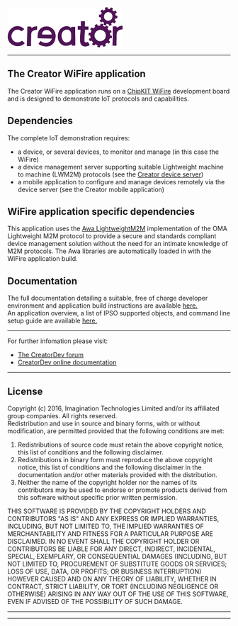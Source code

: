 
![](img.png)

---

## The Creator WiFire application  

The Creator WiFire application runs on a [ChipKIT WiFire](http://www.microchip.com/Developmenttools/ProductDetails.aspx?PartNO=TDGL021-2#utm_source=MicroSolutions&utm_medium=Link&utm_term=FY17Q1&utm_content=ThirdParty&utm_campaign=Article) development board and is designed to demonstrate IoT protocols and capabilities.

## Dependencies  
The complete IoT demonstration requires:
* a device, or several devices, to monitor and manage (in this case the WiFire)  
* a device management server supporting suitable Lightweight machine to machine (LWM2M) protocols (see the [Creator device server](https://github.com/CreatorDev/DeviceServer))  
* a mobile application to configure and manage devices remotely via the device server (see the Creator mobile application)  

## WiFire application specific dependencies
This application uses the [Awa LightweightM2M](https://github.com/FlowM2M/AwaLWM2M) implementation of the OMA Lightweight M2M protocol to provide a secure and standards compliant device management solution without the need for an intimate knowledge of M2M protocols. The Awa libraries are automatically loaded in with the WiFire application build.

## Documentation  
The full documentation detailing a suitable, free of charge developer environment and application build instructions are available [here.](doc/wiFireDeveloperEnvironment.md)  
An application overview, a list of IPSO supported objects, and command line setup guide are available [here.](doc/wiFireApp.md)  

---

For further infomation please visit:  
* [The CreatorDev forum](Forum.creatordev.io)  
* [CreatorDev online documentation](Docs.creatordev.io/wifire)  

---


## License  
 Copyright (c) 2016, Imagination Technologies Limited and/or its affiliated group companies.
 All rights reserved.  
 Redistribution and use in source and binary forms, with or without modification, are permitted provided that the
 following conditions are met:  
 
1. Redistributions of source code must retain the above copyright notice, this list of conditions and the
following disclaimer.  
2. Redistributions in binary form must reproduce the above copyright notice, this list of conditions and the
following disclaimer in the documentation and/or other materials provided with the distribution.  
3. Neither the name of the copyright holder nor the names of its contributors may be used to endorse or promote
products derived from this software without specific prior written permission.  

 THIS SOFTWARE IS PROVIDED BY THE COPYRIGHT HOLDERS AND CONTRIBUTORS "AS IS" AND ANY EXPRESS OR IMPLIED WARRANTIES,
 INCLUDING, BUT NOT LIMITED TO, THE IMPLIED WARRANTIES OF MERCHANTABILITY AND FITNESS FOR A PARTICULAR PURPOSE ARE 
 DISCLAIMED. IN NO EVENT SHALL THE COPYRIGHT HOLDER OR CONTRIBUTORS BE LIABLE FOR ANY DIRECT, INDIRECT, INCIDENTAL, 
 SPECIAL, EXEMPLARY, OR CONSEQUENTIAL DAMAGES (INCLUDING, BUT NOT LIMITED TO, PROCUREMENT OF SUBSTITUTE GOODS OR
 SERVICES; LOSS OF USE, DATA, OR PROFITS; OR BUSINESS INTERRUPTION) HOWEVER CAUSED AND ON ANY THEORY OF LIABILITY, 
 WHETHER IN CONTRACT, STRICT LIABILITY, OR TORT (INCLUDING NEGLIGENCE OR OTHERWISE) ARISING IN ANY WAY OUT OF THE 
 USE OF THIS SOFTWARE, EVEN IF ADVISED OF THE POSSIBILITY OF SUCH DAMAGE.



----

----

